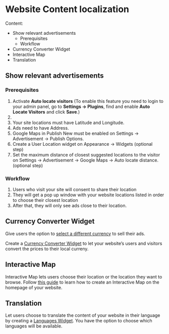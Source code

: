 # Website Content localization

Content:
-   Show relevant advertisements
    -   Prerequisites
    -   Workflow
-   Currency Converter Widget
-   Interactive Map
-   Translation

## Show relevant advertisements

### Prerequisites

1.  Activate **Auto locate visitors** (To enable this feature  you need to login to your admin panel, go to  **Settings -> Plugins**, find and enable  **Auto Locate Visitors**  and click  **Save**.)
2. 
3.  Your site locations must have Latitude and Longitude.
4.  Ads need to have Address.
5.  Google Maps in Publish New must be enabled on Settings -> Advertisement -> Publish Options.
6.  Create a User Location widget on Appearance -> Widgets (optional step)
7.  Set the maximum distance of closest suggested locations to the visitor on Settings -> Advertisement -> Google Maps -> Auto locate distance. (optional step)

### Workflow

1.  Users who visit your site will consent to share their location
2.  They will get a pop up window with your website locations listed in order to choose their closest location
3.  After that, they will only see ads close to their location.

## Currency Converter Widget

Give users the option to  [select a different currency](Custom-fields-choose-currency.md)  to sell their ads.

Create a  [Currency Converter Widget](Widgets-how-to-set-the-currency-format.md)  to let your website’s users and visitors convert the prices to their local curreny.

## Interactive Map

Interactive Map lets users choose their location or the location they want to browse. Follow  [this guide](Content-create-an-interactive-map.md)  to learn how to create an Interactive Map on the homepage of your website.

## Translation

Let users choose to translate the content of your website in their language by creating a  [Languages Widget](Widget-language-widget.md). You have the option to choose which languages will be available.
